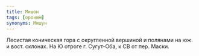 ```yaml
---
title: Мишон
tags: [ороним]
synonyms: Мишун
---
```


Лесистая коническая гора с округленной вершиной и полянами на юж. и вост.
склонах. На Ю отроге г. Сугут-Оба, к СВ от пер. Маски.
